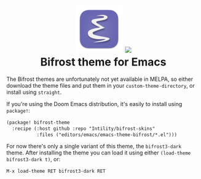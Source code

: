 <h1 align="center">
  <img src="e-logo.svg" width="124px"/> <img src="https://bifrost.intility.com/img/bf-darkmode-logo.svg" width="124px"/><br/>
  Bifrost theme for Emacs
</h1>

The Bifrost themes are unfortunately not yet available in MELPA, so either download the theme files and put them
in your `custom-theme-directory`, or install using `straight`.

If you're using the Doom Emacs distribution, it's easily to install using `package!`:

```emacs-lisp
(package! bifrost-theme
  :recipe (:host github :repo "Intility/bifrost-skins"
           :files ("editors/emacs/emacs-theme-bifrost/*.el")))
```

For now there's only a single variant of this theme, the `bifrost3-dark` theme.
After installing the theme you can load it using either `(load-theme bifrost3-dark t)`, or:

```emacs-lisp
M-x load-theme RET bifrost3-dark RET
```

